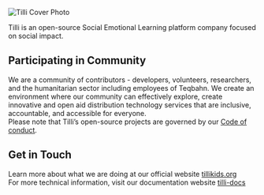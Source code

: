 ![Tilli Cover Photo](https://teqbahn.com/tilli/logo.png)

Tilli is an open-source Social Emotional Learning platform company focused on social impact.
## Participating in Community 
We are a community of contributors - developers, volunteers, researchers, and the humanitarian sector including employees of Teqbahn. We create an environment where our community can effectively explore, create innovative and open aid distribution technology services that are inclusive, accountable, and accessible for everyone. 
<br>Please note that Tilli’s open-source projects are governed by our [Code of conduct](https://tillioss.github.io/tilli-docs/docs/next/code-of-conduct). 
## Get in Touch 
Learn more about what we are doing at our official website [tillikids.org](https://www.tillikids.org/) <br>For more technical information, visit our documentation website [tilli-docs](https://tillioss.github.io/tilli-docs/)
